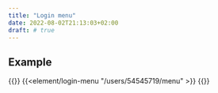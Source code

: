 ```yaml
---
title: "Login menu"
date: 2022-08-02T21:13:03+02:00
draft: # true
---
```


## Example

{{<example>}}
{{<element/login-menu "/users/54545719/menu" >}}
{{</example>}}
